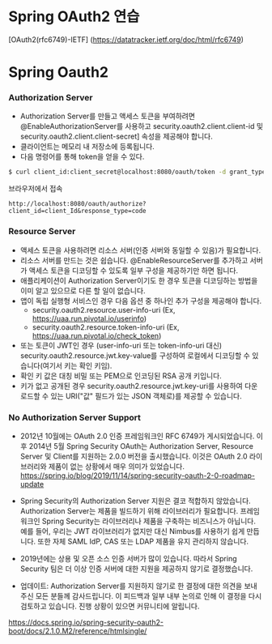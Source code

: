 # Spring OAuth2 연습

[OAuth2(rfc6749)-IETF] (https://datatracker.ietf.org/doc/html/rfc6749)


# Spring Oauth2

### Authorization Server
- Authorization Server를 만들고 액세스 토큰을 부여하려면 @EnableAuthorizationServer를 사용하고 security.oauth2.client.client-id 및 security.oauth2.client.client-secret] 속성을 제공해야 합니다. 
- 클라이언트는 메모리 내 저장소에 등록됩니다.
- 다음 명령어를 통해 token을 얻을 수 있다.
```bash
$ curl client_id:client_secret@localhost:8080/oauth/token -d grant_type=authorization_code -d username=admin -d password=admin
```
브라우저에서 접속
```
http://localhost:8080/oauth/authorize?client_id=client_Id&response_type=code
```

### Resource Server
- 액세스 토큰을 사용하려면 리소스 서버(인증 서버와 동일할 수 있음)가 필요합니다. 
- 리소스 서버를 만드는 것은 쉽습니다. @EnableResourceServer를 추가하고 서버가 액세스 토큰을 디코딩할 수 있도록 일부 구성을 제공하기만 하면 됩니다. 
- 애플리케이션이 Authorization Server이기도 한 경우 토큰을 디코딩하는 방법을 이미 알고 있으므로 다른 할 일이 없습니다. 
- 앱이 독립 실행형 서비스인 경우 다음 옵션 중 하나인 추가 구성을 제공해야 합니다.
    - security.oauth2.resource.user-info-uri  (Ex, https://uaa.run.pivotal.io/userinfo)
    - security.oauth2.resource.token-info-uri (Ex, https://uaa.run.pivotal.io/check_token)
- 또는 토큰이 JWT인 경우 (user-info-uri 또는 token-info-uri 대신) security.oauth2.resource.jwt.key-value를 구성하여 로컬에서 디코딩할 수 있습니다(여기서 키는 확인 키임). 
- 확인 키 값은 대칭 비밀 또는 PEM으로 인코딩된 RSA 공개 키입니다. 
- 키가 없고 공개된 경우 security.oauth2.resource.jwt.key-uri를 사용하여 다운로드할 수 있는 URI("값" 필드가 있는 JSON 객체로)를 제공할 수 있습니다.


### No Authorization Server Support
- 2012년 10월에는 OAuth 2.0 인증 프레임워크인 RFC 6749가 게시되었습니다. 이후 2014년 5월 Spring Security OAuth는 Authorization Server, Resource Server 및 Client를 지원하는 2.0.0 버전을 출시했습니다. 이것은 OAuth 2.0 라이브러리와 제품이 없는 상황에서 매우 의미가 있었습니다.
https://spring.io/blog/2019/11/14/spring-security-oauth-2-0-roadmap-update

- Spring Security의 Authorization Server 지원은 결코 적합하지 않았습니다. Authorization Server는 제품을 빌드하기 위해 라이브러리가 필요합니다. 프레임워크인 Spring Security는 라이브러리나 제품을 구축하는 비즈니스가 아닙니다. 예를 들어, 우리는 JWT 라이브러리가 없지만 대신 Nimbus를 사용하기 쉽게 만듭니다. 또한 자체 SAML IdP, CAS 또는 LDAP 제품을 유지 관리하지 않습니다.

- 2019년에는 상용 및 오픈 소스 인증 서버가 많이 있습니다. 따라서 Spring Security 팀은 더 이상 인증 서버에 대한 지원을 제공하지 않기로 결정했습니다.

- 업데이트: Authorization Server를 지원하지 않기로 한 결정에 대한 의견을 보내주신 모든 분들께 감사드립니다. 이 피드백과 일부 내부 논의로 인해 이 결정을 다시 검토하고 있습니다. 진행 상황이 있으면 커뮤니티에 알립니다.


https://docs.spring.io/spring-security-oauth2-boot/docs/2.1.0.M2/reference/htmlsingle/